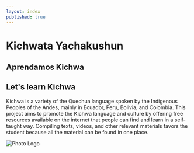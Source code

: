 ```yaml
---
layout: index
published: true
---
```


<div class="row">
  <div class="col-md-8">
    <h1>Kichwata Yachakushun</h1>
    <h2>Aprendamos Kichwa</h2>
    <h2>Let's learn Kichwa</h2>
    <p>Kichwa is a variety of the Quechua language spoken by the Indigenous Peoples of the Andes, mainly in Ecuador, Peru, Bolivia, and Colombia. This project aims to promote the Kichwa language and culture by offering free resources available on the internet that people can find and learn in a self-taught way. Compiling texts, videos, and other relevant materials favors the student because all the material can be found in one place.</p>
  </div>
  <div class="col-md-4">
    <img src="/images/Photo_logo.png" alt="Photo Logo">
  </div>
</div>
